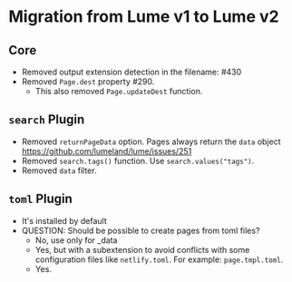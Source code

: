 # Migration from Lume v1 to Lume v2

## Core

- Removed output extension detection in the filename: #430
- Removed `Page.dest` property #290.
  - This also removed `Page.updateDest` function.

## `search` Plugin

- Removed `returnPageData` option. Pages always return the `data` object
  https://github.com/lumeland/lume/issues/251
- Removed `search.tags()` function. Use `search.values("tags")`.
- Removed `data` filter.

## `toml` Plugin

- It's installed by default
- QUESTION: Should be possible to create pages from toml files?
  - No, use only for _data
  - Yes, but with a subextension to avoid conflicts with some configuration
    files like `netlify.toml`. For example: `page.tmpl.toml`.
  - Yes.
